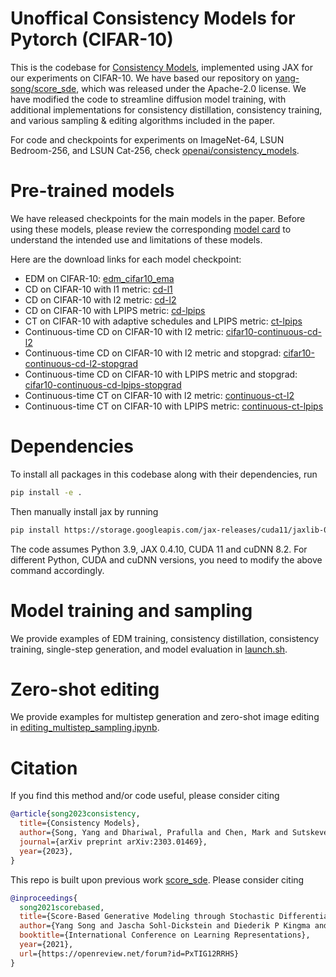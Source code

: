 # Unoffical Consistency Models for Pytorch (CIFAR-10)

This is the codebase for [Consistency Models](https://arxiv.org/abs/2303.01469), implemented using JAX for our experiments on CIFAR-10. We have based our repository on [yang-song/score_sde](https://github.com/yang-song/score_sde), which was released under the Apache-2.0 license. We have modified the code to streamline diffusion model training, with additional implementations for consistency distillation, consistency training, and various sampling & editing algorithms included in the paper.

For code and checkpoints for experiments on ImageNet-64, LSUN Bedroom-256, and LSUN Cat-256, check [openai/consistency_models](https://github.com/openai/consistency_models).

# Pre-trained models

We have released checkpoints for the main models in the paper. Before using these models, please review the corresponding [model card](model-card.md) to understand the intended use and limitations of these models.

Here are the download links for each model checkpoint:

 * EDM on CIFAR-10: [edm_cifar10_ema](https://openaipublic.blob.core.windows.net/consistency/jcm_checkpoints/edm_cifar10_ema)
 * CD on CIFAR-10 with l1 metric: [cd-l1](https://openaipublic.blob.core.windows.net/consistency/jcm_checkpoints/cd-l1/checkpoints/checkpoint_80)
 * CD on CIFAR-10 with l2 metric: [cd-l2](https://openaipublic.blob.core.windows.net/consistency/jcm_checkpoints/cd-l2/checkpoints/checkpoint_80)
 * CD on CIFAR-10 with LPIPS metric: [cd-lpips](https://openaipublic.blob.core.windows.net/consistency/jcm_checkpoints/cd-lpips/checkpoints/checkpoint_80)
 * CT on CIFAR-10 with adaptive schedules and LPIPS metric: [ct-lpips](https://openaipublic.blob.core.windows.net/consistency/jcm_checkpoints/ct-lpips/checkpoints/checkpoint_74)
 * Continuous-time CD on CIFAR-10 with l2 metric: [cifar10-continuous-cd-l2](https://openaipublic.blob.core.windows.net/consistency/jcm_checkpoints/cifar10-continuous-cd-l2/checkpoints/checkpoint_40)
 * Continuous-time CD on CIFAR-10 with l2 metric and stopgrad: [cifar10-continuous-cd-l2-stopgrad](https://openaipublic.blob.core.windows.net/consistency/jcm_checkpoints/cifar10-continuous-cd-l2-stopgrad/checkpoints/checkpoint_40)
 * Continuous-time CD on CIFAR-10 with LPIPS metric and stopgrad: [cifar10-continuous-cd-lpips-stopgrad](https://openaipublic.blob.core.windows.net/consistency/jcm_checkpoints/cifar10-continuous-cd-lpips-stopgrad/checkpoints/checkpoint_40)
 * Continuous-time CT on CIFAR-10 with l2 metric: [continuous-ct-l2](https://openaipublic.blob.core.windows.net/consistency/jcm_checkpoints/continuous-ct-l2/checkpoints/checkpoint_80)
 * Continuous-time CT on CIFAR-10 with LPIPS metric: [continuous-ct-lpips](https://openaipublic.blob.core.windows.net/consistency/jcm_checkpoints/continuous-ct-lpips/checkpoints/checkpoint_40)

# Dependencies

To install all packages in this codebase along with their dependencies, run
```sh
pip install -e .
```
Then manually install jax by running
```sh
pip install https://storage.googleapis.com/jax-releases/cuda11/jaxlib-0.4.7+cuda11.cudnn82-cp39-cp39-manylinux2014_x86_64.whl
```
The code assumes Python 3.9, JAX 0.4.10, CUDA 11 and cuDNN 8.2. For different Python, CUDA and cuDNN versions, you need to modify the above command accordingly.

# Model training and sampling

We provide examples of EDM training, consistency distillation, consistency training, single-step generation, and model evaluation in [launch.sh](launch.sh).

# Zero-shot editing
We provide examples for multistep generation and zero-shot image editing in [editing_multistep_sampling.ipynb](editing_multistep_sampling.ipynb).

# Citation

If you find this method and/or code useful, please consider citing

```bibtex
@article{song2023consistency,
  title={Consistency Models},
  author={Song, Yang and Dhariwal, Prafulla and Chen, Mark and Sutskever, Ilya},
  journal={arXiv preprint arXiv:2303.01469},
  year={2023},
}
```

This repo is built upon previous work [score_sde](https://github.com/yang-song/score_sde). Please consider citing

```bibtex
@inproceedings{
  song2021scorebased,
  title={Score-Based Generative Modeling through Stochastic Differential Equations},
  author={Yang Song and Jascha Sohl-Dickstein and Diederik P Kingma and Abhishek Kumar and Stefano Ermon and Ben Poole},
  booktitle={International Conference on Learning Representations},
  year={2021},
  url={https://openreview.net/forum?id=PxTIG12RRHS}
}
```
